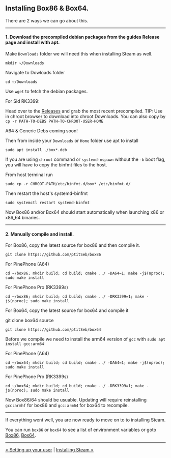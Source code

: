 
## Installing Box86 & Box64.

There are 2 ways we can go about this.

------

#### 1. Download the precompiled debian packages from the guides Release page and install with apt.

Make `Downloads` folder we will need this when installing Steam as well.
```
mkdir ~/Downloads
```

Navigate to Dowloads folder
```
cd ~/Downloads
```

Use `wget` to fetch the debian packages.

For Sid RK3399:

Head over to the [Releases](https://github.com/Raezroth/Linux-ARM-Gaming-Chroot/releases) and grab the most recent precompiled.
TIP: Use in chroot browser to download into chroot Downloads. You can also copy by `cp -r PATH-TO-DEBS PATH-TO-CHROOT-USER-HOME`

A64 & Generic Debs coming soon!

Then from inside your `Downloads` or `Home` folder use apt to install
```
sudo apt install ./box*.deb
```

If you are using `chroot` command or `systemd-nspawn` without the `-b` boot flag, you will have to copy the binfmt files to the host.

From host terminal run

```
sudo cp -r CHROOT-PATH/etc/binfmt.d/box* /etc/binfmt.d/
```
Then restart the host's systemd-binfmt

```
sudo systemctl restart systemd-binfmt
```

Now Box86 and/or Box64 should start automatically when launching x86 or x86_64 binaries. 

-----

#### 2. Manually compile and install.

For Box86, copy the latest source for box86  and then compile it.

```
git clone https://github.com/ptitSeb/box86
```

For PinePhone (A64)

```
cd ~/box86; mkdir build; cd build; cmake ../ -DA64=1; make -j$(nproc); sudo make install
```

For PinePhone Pro (RK3399s)

```
cd ~/box86; mkdir build; cd build; cmake ../ -DRK3399=1; make -j$(nproc); sudo make install
```

For Box64, copy the latest source for box64 and compile it

git clone box64 source

```
git clone https://github.com/ptitSeb/box64
```

Before we compile we need to install the arm64 version of `gcc` with `sudo apt install gcc:arm64`

For PinePhone (A64)

```
cd ~/box64; mkdir build; cd build; cmake ../ -DA64=1; make -j$(nproc); sudo make install
```

For PinePhone Pro (RK3399s)

```
cd ~/box64; mkdir build; cd build; cmake ../ -DRK3399=1; make -j$(nproc); sudo make install
```

Now Box86/64 should be usuable. Updating will require reinstalling `gcc:armhf` for box86 and `gcc:arm64` for box64 to recompile.

------

If everything went well, you are now ready to move on to to installing Steam.

You can run `box86` or `box64` to see a list of environment variables or goto [Box86](https://github.com/ptitSeb/box86/blob/master/docs/USAGE.md), [Box64](https://github.com/ptitSeb/box64/blob/main/docs/USAGE.md). 

-----

[< Setting up your user](create-user.md) | [Installing Steam >](install-steam.md)


